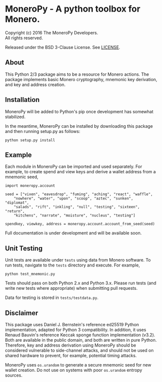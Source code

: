 # MoneroPy - A python toolbox for Monero.

Copyright (c) 2016 The MoneroPy Developers.  
All rights reserved.

Released under the BSD 3-Clause License. See [LICENSE](LICENSE).

## About

This Python 2/3 package aims to be a resource for Monero actions. The package
implements basic Monero cryptography, mnemonic key derivation, and key and
address creation.

## Installation

MoneroPy will be added to Python's pip once development has somewhat stabilized.

In the meantime, MoneroPy can be installed by downloading this package and then
running setup.py as follows:

    python setup.py install

## Example

Each module in MoneroPy can be imported and used separately. For example, to
create spend and view keys and derive a wallet address from a mnemonic seed,

    import moneropy.account

    seed = ["vixen", "eavesdrop", "fuming", "aching", "react", "waffle",
        "nowhere", "water", "upon", "scoop", "aztec", "sunken", "diplomat",
        "salads", "rift", "inkling", "null", "testing", "sixteen", "return",
        "kitchens", "narrate", "moisture", "nucleus", "testing"]

    spendkey, viewkey, address = moneropy.account.account_from_seed(seed)

Full documentation is under development and will be available soon.

## Unit Testing

Unit tests are available under `tests` using data from Monero software. To run
tests, navigate to the `tests` directory and execute. For example,

    python test_mnemonic.py

Tests should pass on both Python 2.x and Python 3.x. Please run tests (and write
new tests where appropriate) when submitting pull requests.

Data for testing is stored in `tests/testdata.py`.

## Disclaimer

This package uses Daniel J. Bernstein's reference ed25519 Python implementation, adapted
for Python 3 compatibility. In addition, it uses Renaud Bauvin's reference
Keccak sponge function implementation (v3.2). Both are available in the public
domain, and both are written in pure Python. Therefore, key and address
derivation using MoneroPy should be considered vulnerable to side-channel
attacks, and should not be used on shared hardware to prevent, for example,
potential timing attacks.

MoneroPy uses `os.urandom` to generate a secure mnemonic seed for new wallet
creation. Do not use on systems with poor `os.urandom` entropy sources.
